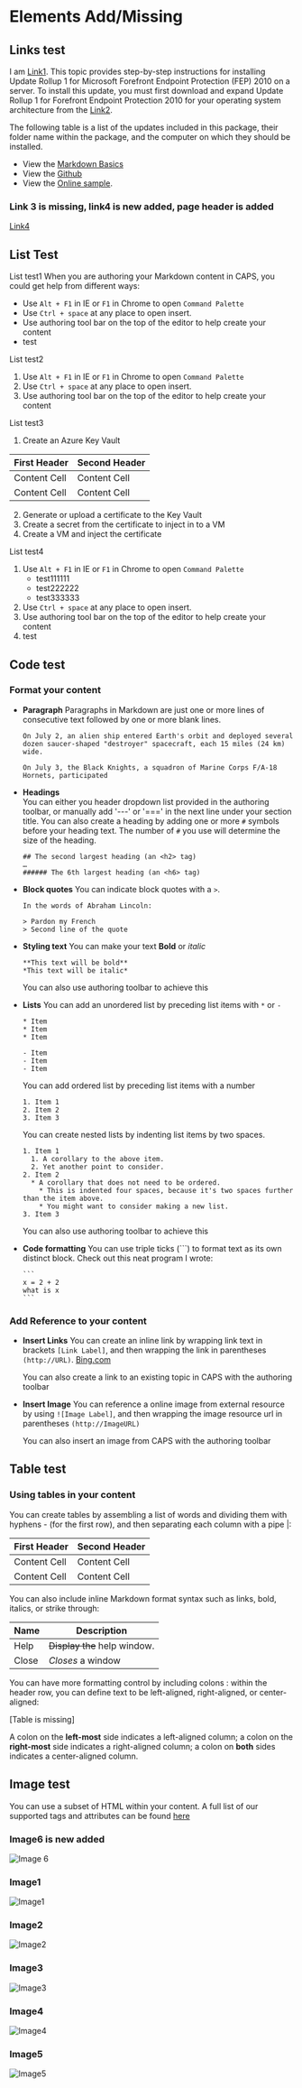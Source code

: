 # Elements Add/Missing

## Links test

I am [Link1](http://www.baidu.com).
This topic provides step-by-step instructions for installing Update Rollup 1 for Microsoft Forefront Endpoint Protection (FEP) 2010 on a server. To install this update, you must first download and expand Update Rollup 1 for Forefront Endpoint Protection 2010 for your operating system architecture from the [Link2](http://go.microsoft.com/fwlink/?LinkID=220766).

The following table is a list of the updates included in this package, their folder name within the package, and the computer on which they should be installed.

* View the [Markdown Basics](https://help.github.com/articles/markdown-basics/)
* View the [Github](https://help.github.com/)
* View the [Online sample](http://github.github.com/github-flavored-markdown/sample_content.html).

### Link 3 is missing, link4 is new added, page header is added
[Link4](http://www.google.com)

## List Test

List test1 When you are authoring your Markdown content in CAPS, you could get help from different ways:
- Use `Alt + F1` in IE or `F1` in Chrome to open `Command Palette`
- Use `Ctrl + space` at any place to open insert.
- Use authoring tool bar on the top of the editor to help create your content
- test

List test2
1. Use `Alt + F1` in IE or `F1` in Chrome to open `Command Palette`
2. Use `Ctrl + space` at any place to open insert.
3. Use authoring tool bar on the top of the editor to help create your content

List test3
1. Create an Azure Key Vault

|First Header  | Second Header|
|-------------|-------------|
|Content Cell  | Content Cell|
|Content Cell  | Content Cell|

2. Generate or upload a certificate to the Key Vault
3. Create a secret from the certificate to inject in to a VM
4. Create a VM and inject the certificate

List test4
1. Use `Alt + F1` in IE or `F1` in Chrome to open `Command Palette`
    - test111111
    - test222222
    - test333333
2. Use `Ctrl + space` at any place to open insert.
3. Use authoring tool bar on the top of the editor to help create your content
4. test

## Code test

### Format your content
- **Paragraph**
  Paragraphs in Markdown are just one or more lines of consecutive text followed by one or more blank lines.
  
  ```
  On July 2, an alien ship entered Earth's orbit and deployed several dozen saucer-shaped "destroyer" spacecraft, each 15 miles (24 km) wide.
  
  On July 3, the Black Knights, a squadron of Marine Corps F/A-18 Hornets, participated 
  ```
  
- **Headings**  
  You can either you header dropdown list provided in the authoring toolbar, or manually add '---' or '===' in the     next line under your section title. You can also create a heading by adding one or more `#` symbols before your     heading text. The number of `#` you use will determine the size of the heading.

  ```
  ## The second largest heading (an <h2> tag)
  …
  ###### The 6th largest heading (an <h6> tag)
  ```

- **Block quotes**
  You can indicate block quotes with a `>`.
  ```
  In the words of Abraham Lincoln:
  
  > Pardon my French
  > Second line of the quote
  ```

- **Styling text**
  You can make your text **Bold** or *italic*
  ```
  **This text will be bold**
  *This text will be italic*  
  ```
  You can also use authoring toolbar to achieve this

- **Lists**
  You can add an unordered list by preceding list items with `*` or `-`
  ```
  * Item
  * Item
  * Item
  
  - Item
  - Item
  - Item  
  ```
  You can add ordered list by preceding list items with a number
  ```
  1. Item 1
  2. Item 2
  3. Item 3  
  ```
  You can create nested lists by indenting list items by two spaces.
  ```
  1. Item 1
    1. A corollary to the above item.
    2. Yet another point to consider.
  2. Item 2
    * A corollary that does not need to be ordered.
      * This is indented four spaces, because it's two spaces further than the item above.
      * You might want to consider making a new list.
  3. Item 3 
  ```
  You can also use authoring toolbar to achieve this
  
- **Code formatting**
  You can use triple ticks (```) to format text as its own distinct block.
  Check out this neat program I wrote:  
  ~~~~
  ```
  x = 2 + 2
  what is x
  ```
  ~~~~

### Add Reference to your content
- **Insert Links**
  You can create an inline link by wrapping link text in brackets `[Link Label]`, and then wrapping the link in    parentheses `(http://URL)`. 
  [Bing.com](http://www.bing.com)
  
  You can also create a link to an existing topic in CAPS with the authoring toolbar
  
- **Insert Image**
  You can reference a online image from external resource by using `![Image Label]`, and then wrapping the image resource url in parentheses `(http://ImageURL)`
  
  You can also insert an image from CAPS with the authoring toolbar

## Table test
### Using tables in your content

You can create tables by assembling a list of words and dividing them with hyphens - (for the first row), and then separating each column with a pipe |:

First Header  | Second Header
------------- | -------------
Content Cell  | Content Cell
Content Cell  | Content Cell

You can also include inline Markdown format syntax such as links, bold, italics, or strike through:

| Name | Description          |
| ------------- | ----------- |
| Help      | ~~Display the~~ help window.|
| Close     | _Closes_ a window     |

You can have more formatting control by including colons : within the header row, you can define text to be left-aligned, right-aligned, or center-aligned:

[Table is missing]

A colon on the **left-most** side indicates a left-aligned column; a colon on the **right-most** side indicates a right-aligned column; a colon on **both** sides indicates a center-aligned column.


## Image test

You can use a subset of HTML within your content. 
A full list of our supported tags and attributes can be found [here](https://github.com/github/markup/tree/master#html-sanitization)

### Image6 is new added
![Image 6](../../Reference-Files/Images/image1.jpg)

### Image1
![Image1](../../Reference-Files/Images/image1.jpg)

### Image2
![Image2](../../Reference-Files/Images/image2.jpg)

### Image3
![Image3](../../Reference-Files/Images/image3.jpg)

### Image4
![Image4](../../Reference-Files/Images/image4.jpg)

### Image5
![Image5](../../Reference-Files/Images/image5.jpg)